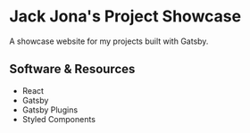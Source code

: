 # Jack Jona's Project Showcase

A showcase website for my projects built with Gatsby.

## Software & Resources

- React
- Gatsby
- Gatsby Plugins
- Styled Components



